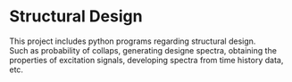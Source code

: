 # Structural Design

This project includes python programs regarding structural design.  
Such as probability of collaps, generating designe spectra, obtaining the properties of excitation 
signals, developing spectra from time history data, etc. 


